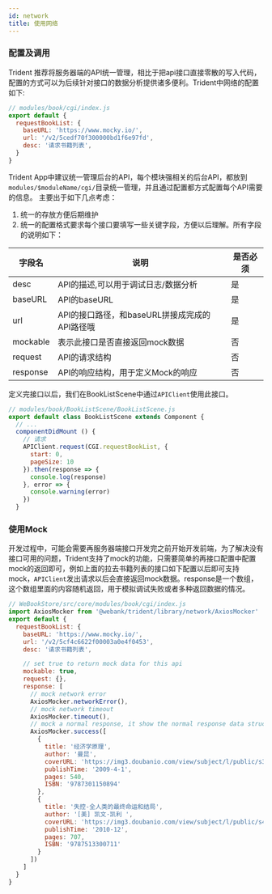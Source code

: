 ```yaml
---
id: network
title: 使用网络
---
```


### 配置及调用
Trident 推荐将服务器端的API统一管理，相比于把api接口直接零散的写入代码，配置的方式可以为后续针对接口的数据分析提供诸多便利。Trident中网络的配置如下: 

``` js
// modules/book/cgi/index.js
export default {
  requestBookList: {
    baseURL: 'https://www.mocky.io/',
    url: '/v2/5cedf70f300000bd1f6e97fd',
    desc: '请求书籍列表',
  }
}
```
Trident App中建议统一管理后台的API，每个模块强相关的后台API，都放到 `modules/$moduleName/cgi/`目录统一管理，并且通过配置都方式配置每个API需要的信息。
主要出于如下几点考虑： 
1. 统一的存放方便后期维护
2. 统一的配置格式要求每个接口要填写一些关键字段，方便以后理解。所有字段的说明如下： 

| 字段名 | 说明 | 是否必须 | 
| --- | --- | --- |
| desc | API的描述,可以用于调试日志/数据分析 | 是 | 
| baseURL | API的baseURL | 是 | 
| url | API的接口路径，和baseURL拼接成完成的API路径哦 | 是 | 
| mockable | 表示此接口是否直接返回mock数据 | 否
| request | API的请求结构 | 否
| response | API的响应结构，用于定义Mock的响应 | 否

定义完接口以后，我们在BookListScene中通过`APIClient`使用此接口。
``` js
// modules/book/BookListScene/BookListScene.js
export default class BookListScene extends Component {
  // ...
  componentDidMount () {
    // 请求
    APIClient.request(CGI.requestBookList, {
      start: 0,
      pageSize: 10
    }).then(response => {
      console.log(response)
    }, error => {
      console.warning(error)
    })
  }
```


### 使用Mock
开发过程中，可能会需要再服务器端接口开发完之前开始开发前端，为了解决没有接口可用的问题，Trident支持了mock的功能，只需要简单的再接口配置中配置mock的返回即可，例如上面的拉去书籍列表的接口如下配置以后即可支持mock，`APIClient`发出请求以后会直接返回mock数据。response是一个数组，这个数组里面的内容随机返回，用于模拟调试失败或者多种返回数据的情况。
```javascript
// WeBookStore/src/core/modules/book/cgi/index.js
import AxiosMocker from '@webank/trident/library/network/AxiosMocker'
export default {
  requestBookList: {
    baseURL: 'https://www.mocky.io/',
    url: '/v2/5cf4c6622f00003a0e4f0453',
    desc: '请求书籍列表',

    // set true to return mock data for this api
    mockable: true,
    request: {},
    response: [
      // mock network error
      AxiosMocker.networkError(),
      // mock network timeout
      AxiosMocker.timeout(),
      // mock a normal response, it show the normal response data structure too
      AxiosMocker.success([
        {
          title: '经济学原理',
          author: '曼昆',
          coverURL: 'https://img3.doubanio.com/view/subject/l/public/s3802186.jpg',
          publishTime: '2009-4-1',
          pages: 540,
          ISBN: '9787301150894'
        },
        {
          title: '失控-全人类的最终命运和结局',
          author: '[美] 凯文·凯利 ',
          coverURL: 'https://img3.doubanio.com/view/subject/l/public/s4554820.jpg',
          publishTime: '2010-12',
          pages: 707,
          ISBN: '9787513300711'
        }
      ])
    ]
  }
}
```

